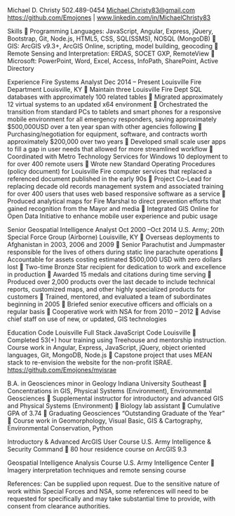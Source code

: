 Michael D. Christy
502.489-0454 Michael.Christy83@gmail.com
https://github.com/Emojones | www.linkedin.com/in/MichaelChristy83

Skills
	Programming Languages: JavaScript, Angular, Express, jQuery, Bootstrap, Git, Node.js, HTML5, CSS, SQL(SSMS), NOSQL (MongoDB)
	GIS: ArcGIS v9.3+, ArcGIS Online, scripting, model building, geocoding
	Remote Sensing and Interpretation: ERDAS, SOCET GXP, RemoteView
	Microsoft: PowerPoint, Word, Excel, Access, InfoPath, SharePoint, Active Directory

Experience
Fire Systems Analyst
Dec 2014 – Present			Louisville Fire Department	 		Louisville, KY
	Maintain three Louisville Fire Dept SQL databases with approximately 100 related tables
	Migrated approximately 12 virtual systems to an updated x64 environment 
	Orchestrated the transition from standard PCs to tablets and smart phones for a responsive mobile environment for all emergency responders, saving approximately $500,000USD over a ten year span with other agencies following 
	Purchasing/negotiation for equipment, software, and contracts worth approximately $200,000 over two years
	Developed small scale user apps to fill a gap in user needs that allowed for more streamlined workflow 
	Coordinated with Metro Technology Services for Windows 10 deployment to for over 400 remote users
	Wrote new Standard Operating Procedures (policy document) for Louisville Fire computer services that replaced a referenced document published in the early 90s
	Project Co-Lead for replacing decade old records management system and associated training for over 400 users that uses web based responsive software as a service
	Produced analytical maps for Fire Marshal to direct prevention efforts that gained recognition from the Mayor and media
	Integrated GIS Online for Open Data Initiative to enhance mobile user experience and pubic usage

Senior Geospatial Intelligence Analyst
Oct 2000 –Oct 2014			U.S. Army; 20th Special Force Group (Airborne) 	Louisville, KY
	Overseas deployments to Afghanistan in 2003, 2006 and 2009
	Senior Parachutist and Jumpmaster responsible for the lives of others during static line parachute operations
	Accountable for assets costing estimated $500,000 USD with zero dollars lost
	Two-time Bronze Star recipient for dedication to work and excellence in production
	Awarded 15 medals and citations during time serving
	Produced over 2,000 products over the last decade to include technical reports, customized maps, and other highly specialized products for customers
	Trained, mentored, and evaluated a team of subordinates beginning in 2005
	Briefed senior executive officers and officials on a regular basis
	Cooperative work with NSA for from 2010 – 2012
	Advise chief staff on use of new, or updated, GIS technologies

Education
Code Louisville Full Stack JavaScript 
Code Louisville
	Completed 53(+) hour training using Treehouse and mentorship instruction. Course work in Angular, Express, JavaScript, jQuery, object oriented languages, Git, MongoDB, Node.js
	Capstone project that uses MEAN stack to re-envision the website for the non-profit ISRAE. https://github.com/Emojones/myisrae

B.A. in Geosciences minor in Geology 
Indiana University Southeast
	Concentrations in GIS, Physical Systems (Environment), Environmental Geosciences
	Supplemental instructor for introductory and advanced GIS and Physical Systems (Environment)
	Biology lab assistant
	Cumulative GPA of 3.74 
	Graduating Geosciences “Outstanding Graduate of the Year”
	Course work in Geomorphology, Visual Basic, GIS & Cartography, Environmental Conservation, Python
 

Introductory & Advanced ArcGIS User Course
U.S. Army Intelligence & Security Command
	80 hour residence course on ArcGIS 9.3

Geospatial Intelligence Analysis Course
U.S. Army Intelligence Center
	Imagery interpretation techniques and remote sensing course


References: Can be supplied upon request. Due to the sensitive nature of work within Special Forces and NSA, some references will need to be requested for specifically and may take substantial time to provide, with consent from clearance authorities.
